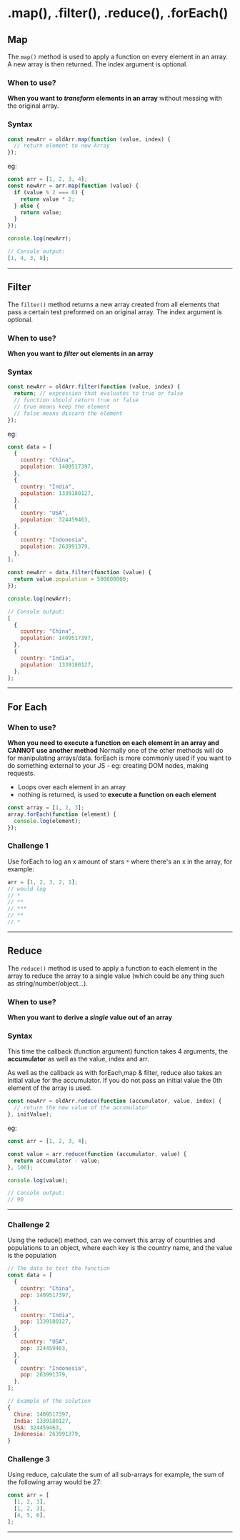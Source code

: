 # .map(), .filter(), .reduce(), .forEach()

## Map

The `map()` method is used to apply a function on every element in an array. A new array is then returned.
The index argument is optional.

### When to use?

**When you want to _transform_ elements in an array** without messing with the original array.

### Syntax

```js
const newArr = oldArr.map(function (value, index) {
  // return element to new Array
});
```

eg:

```js
const arr = [1, 2, 3, 4];
const newArr = arr.map(function (value) {
  if (value % 2 === 0) {
    return value * 2;
  } else {
    return value;
  }
});

console.log(newArr);

// Console output:
[1, 4, 3, 8];
```

---

## Filter

The `filter()` method returns a new array created from all elements that pass a certain test preformed on an original array. The index argument is optional.

### When to use?

**When you want to _filter_ out elements in an array**

### Syntax

```js
const newArr = oldArr.filter(function (value, index) {
  return; // expression that evaluates to true or false
  // function should return true or false
  // true means keep the element
  // false means discard the element
});
```

eg:

```js
const data = [
  {
    country: "China",
    population: 1409517397,
  },
  {
    country: "India",
    population: 1339180127,
  },
  {
    country: "USA",
    population: 324459463,
  },
  {
    country: "Indonesia",
    population: 263991379,
  },
];

const newArr = data.filter(function (value) {
  return value.population > 500000000;
});

console.log(newArr);

// Console output:
[
  {
    country: "China",
    population: 1409517397,
  },
  {
    country: "India",
    population: 1339180127,
  },
];
```

---

## For Each

### When to use?

**When you need to execute a function on each element in an array and CANNOT use another method**
Normally one of the other methods will do for manipulating arrays/data. forEach is more commonly used if you want to do something external to your JS - eg: creating DOM nodes, making requests.

- Loops over each element in an array
- nothing is returned, is used to **execute a function on each element**

```js
const array = [1, 2, 3];
array.forEach(function (element) {
  console.log(element);
});
```

### Challenge 1

Use forEach to log an x amount of stars `*` where there's an x in the array, for example:

```js
arr = [1, 2, 3, 2, 1];
// would log
// *
// **
// ***
// **
// *
```

---

## Reduce

The `reduce()` method is used to apply a function to each element in the array to reduce the array to a single value (which could be any thing such as string/number/object...).

### When to use?

**When you want to derive a _single_ value out of an array**

### Syntax

This time the callback (function argument) function takes 4 arguments, the **accumulator** as well as the value, index and arr.

As well as the callback as with forEach,map & filter, reduce also takes an initial value for the accumulator. If you do not pass an initial value the 0th element of the array is used.

```js
const newArr = oldArr.reduce(function (accumulator, value, index) {
  // return the new value of the accumulator
}, initValue);
```

eg:

```js
const arr = [1, 2, 3, 4];

const value = arr.reduce(function (accumulator, value) {
  return accumulator - value;
}, 100);

console.log(value);

// Console output:
// 90
```

---

### Challenge 2

Using the reduce() method, can we convert this array of countries and populations to an object, where each key is the country name, and the value is the population

```js
// The data to test the function
const data = [
  {
    country: "China",
    pop: 1409517397,
  },
  {
    country: "India",
    pop: 1339180127,
  },
  {
    country: "USA",
    pop: 324459463,
  },
  {
    country: "Indonesia",
    pop: 263991379,
  },
];

// Example of the solution
{
  China: 1409517397,
  India: 1339180127,
  USA: 324459463,
  Indonesia: 263991379,
}
```

### Challenge 3

Using reduce, calculate the sum of all sub-arrays
for example, the sum of the following array would be 27:

```js
const arr = [
  [1, 2, 3],
  [1, 2, 3],
  [4, 5, 6],
];
```

---
